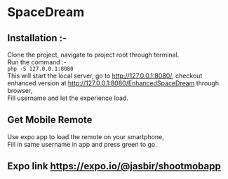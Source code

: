 # SpaceDream

## Installation :-
Clone the project, navigate to project root through terminal. <br />
Run the command :- <br />
<code>php -S 127.0.0.1:8080</code> <br />
This will start the local server, go to http://127.0.0.1:8080/,
checkout enhanced version at http://127.0.0.1:8080/EnhancedSpaceDream through browser, <br />
Fill username and let the experience load. <br />

## Get Mobile Remote
Use expo app to load the remote on your smartphone, <br />
Fill in same username in app and press green to go. <br />

## Expo link https://expo.io/@jasbir/shootmobapp
